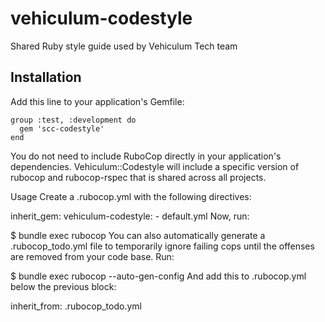 # vehiculum-codestyle

Shared Ruby style guide used by Vehiculum Tech team

## Installation
Add this line to your application's Gemfile:

```
group :test, :development do
  gem 'scc-codestyle'
end
```

You do not need to include RuboCop directly in your application's dependencies. Vehiculum::Codestyle will include a specific version of rubocop and rubocop-rspec that is shared across all projects.

Usage
Create a .rubocop.yml with the following directives:

inherit_gem:
  vehiculum-codestyle:
    - default.yml
Now, run:

$ bundle exec rubocop
You can also automatically generate a .rubocop_todo.yml file to temporarily ignore failing cops until the offenses are removed from your code base. Run:

$ bundle exec rubocop --auto-gen-config
And add this to .rubocop.yml below the previous block:

inherit_from: .rubocop_todo.yml
